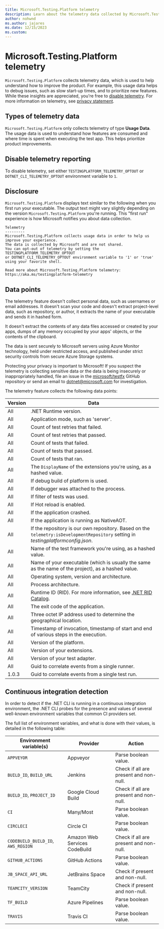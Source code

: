 ```yaml
---
title: Microsoft.Testing.Platform telemetry
description: Learn about the telemetry data collected by Microsoft.Testing.Platform and how to disable it.
author: nohwnd
ms.author: jajares
ms.date: 12/15/2023
ms.custom: 
---
```


# Microsoft.Testing.Platform telemetry

`Microsoft.Testing.Platform` collects telemetry data, which is used to help understand how to improve the product. For example, this usage data helps to debug issues, such as slow start-up times, and to prioritize new features. While these insights are appreciated, you're free to [disable telemetry](#disable-telemetry-reporting). For more information on telemetry, see [privacy statement](https://go.microsoft.com/fwlink/?LinkID=528096&clcid=0x409).

## Types of telemetry data

`Microsoft.Testing.Platform` only collects telemetry of type **Usage Data**. The usage data is used to understand how features are consumed and where time is spent when executing the test app. This helps prioritize product improvements.

## Disable telemetry reporting

To disable telemetry, set either `TESTINGPLATFORM_TELEMETRY_OPTOUT` or `DOTNET_CLI_TELEMETRY_OPTOUT` environment variable to `1`.

## Disclosure

`Microsoft.Testing.Platform` displays text similar to the following when you first run your executable. The output text might vary slightly depending on the version `Microsoft.Testing.Platform` you're running. This "first run" experience is how Microsoft notifies you about data collection.

```console
Telemetry
---------
Microsoft.Testing.Platform collects usage data in order to help us improve your experience.
The data is collected by Microsoft and are not shared.
You can opt-out of telemetry by setting the TESTINGPLATFORM_TELEMETRY_OPTOUT
or DOTNET_CLI_TELEMETRY_OPTOUT environment variable to '1' or 'true' using your favorite shell.

Read more about Microsoft.Testing.Platform telemetry: https://aka.ms/testingplatform-telemetry
```

## Data points

The telemetry feature doesn't collect personal data, such as usernames or email addresses. It doesn't scan your code and doesn't extract project-level data, such as repository, or author, it extracts the name of your executable and sends it in hashed form.

It doesn't extract the contents of any data files accessed or created by your apps, dumps of any memory occupied by your apps' objects, or the contents of the clipboard.

The data is sent securely to Microsoft servers using Azure Monitor technology, held under restricted access, and published under strict security controls from secure Azure Storage systems.

Protecting your privacy is important to Microsoft! If you suspect the telemetry is collecting sensitive data or the data is being insecurely or inappropriately handled, file an issue in the [microsoft/testfx](https://github.com/microsoft/testfx) GitHub repository or send an email to [dotnet@microsoft.com](mailto:dotnet@microsoft.com) for investigation.

The telemetry feature collects the following data points:

| Version | Data |
|--|--|
| All | .NET Runtime version. |
| All | Application mode, such as 'server'. |
| All | Count of test retries that failed. |
| All | Count of test retries that passed. |
| All | Count of tests that failed. |
| All | Count of tests that passed. |
| All | Count of tests that ran. |
| All | The `DisplayName` of the extensions you're using, as a hashed value. |
| All | If debug build of platform is used. |
| All | If debugger was attached to the process. |
| All | If filter of tests was used. |
| All | If Hot reload is enabled. |
| All | If the application crashed. |
| All | If the application is running as NativeAOT. |
| All | If the repository is our own repository. Based on the `telemetry:isDevelopmentRepository` setting in _testingplatformconfig.json_. |
| All | Name of the test framework you're using, as a hashed value. |
| All | Name of your executable (which is usually the same as the name of the project), as a hashed value. |
| All | Operating system, version and architecture. |
| All | Process architecture. |
| All | Runtime ID (RID). For more information, see [.NET RID Catalog](../rid-catalog.md). |
| All | The exit code of the application. |
| All | Three octet IP address used to determine the geographical location. |
| All | Timestamp of invocation, timestamp of start and end of various steps in the execution. |
| All | Version of the platform. |
| All | Version of your extensions. |
| All | Version of your test adapter. |
| All | Guid to correlate events from a single runner. |
| 1.0.3 | Guid to correlate events from a single test run. |

## Continuous integration detection

In order to detect if the .NET CLI is running in a continuous integration environment, the .NET CLI probes for the presence and values of several well-known environment variables that common CI providers set.

The full list of environment variables, and what is done with their values, is detailed in the following table:

| Environment variable(s) | Provider | Action |
|--|--|--|
| `APPVEYOR` | Appveyor | Parse boolean value. |
| `BUILD_ID`, `BUILD_URL` | Jenkins | Check if all are present and non-null. |
| `BUILD_ID`, `PROJECT_ID` | Google Cloud Build | Check if all are present and non-null. |
| `CI` | Many/Most | Parse boolean value. |
| `CIRCLECI` | Circle CI | Parse boolean value. |
| `CODEBUILD_BUILD_ID`, `AWS_REGION` | Amazon Web Services CodeBuild | Check if all are present and non-null. |
| `GITHUB_ACTIONS` | GitHub Actions | Parse boolean value. |
| `JB_SPACE_API_URL` | JetBrains Space | Check if present and non-null. |
| `TEAMCITY_VERSION` | TeamCity | Check if present and non-null. |
| `TF_BUILD` | Azure Pipelines | Parse boolean value. |
| `TRAVIS` | Travis CI | Parse boolean value. |
